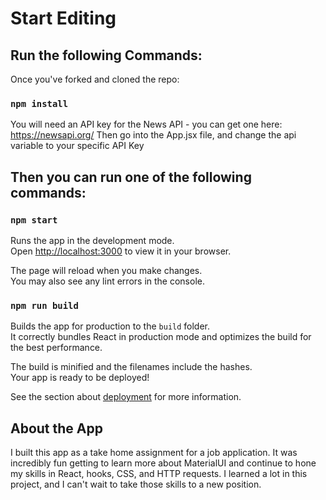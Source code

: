 # Start Editing

## Run the following Commands:
Once you've forked and cloned the repo:

### `npm install`

You will need an API key for the News API - you can get one here: https://newsapi.org/
Then go into the App.jsx file, and change the api variable to your specific API Key

## Then you can run one of the following commands:
### `npm start`

Runs the app in the development mode.\
Open [http://localhost:3000](http://localhost:3000) to view it in your browser.

The page will reload when you make changes.\
You may also see any lint errors in the console.

### `npm run build`

Builds the app for production to the `build` folder.\
It correctly bundles React in production mode and optimizes the build for the best performance.

The build is minified and the filenames include the hashes.\
Your app is ready to be deployed!

See the section about [deployment](https://facebook.github.io/create-react-app/docs/deployment) for more information.

## About the App

I built this app as a take home assignment for a job application. It was incredibly fun getting to learn more about MaterialUI and continue to hone my skills in React, hooks, CSS, and HTTP requests. I learned a lot in this project, and I can't wait to take those skills to a new position.

